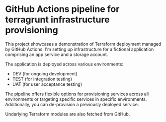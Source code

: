 # GitHub Actions pipeline for terragrunt infrastructure provisioning
This project showcases a demonstration of Terraform deployment managed by GitHub Actions. I'm setting up infrastructure for a fictional application comprising an app service and a storage account.

The application is deployed across various environments:
- DEV (for ongoing development)
- TEST (for integration testing)
- UAT (for user acceptance testing)

The pipeline offers flexible options for provisioning services across all environments or targeting specific services in specific environments. Additionally, you can de-provision a previously deployed service.

Underlying Terraform modules are also fetched from GitHub.

